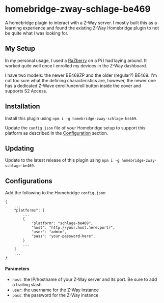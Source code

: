 # homebridge-zway-schlage-be469

A homebridge plugin to interact with a Z-Way server.  I mostly built this as a learning experience and found the existing Z-Way Homebridge plugin to not be quite what I was looking for.

## My Setup
In my personal usage, I used a [RaZberry](https://smile.amazon.com/dp/B01M3Q764U/) on a Pi I had laying around.  It worked quite well once I enrolled my devices in the Z-Way dashboard.

I have two models: the newer BE469ZP and the older (regular?) BE469.  I'm not too sure what the defining characteristics are, however, the newer one has a dedicated Z-Wave enroll/unenroll button inside the cover and supports S2 Access.

## Installation
Install this plugin using `npm i -g homebridge-zway-schlage-be469`.

Update the `config.json` file of your Homebridge setup to support this platform as described in the [Configuration](#configuration) section.

## Updating
Update to the latest release of this plugin using `npm i -g homebridge-zway-schlage-be469`.

## Configurations
Add the following to the Homebridge `config.json`:

```json5
{
    ...
    "platforms": [
        ...
        {
            "platform": "schlage-be469",
            "host": "http://your.host.here:port/",
            "user": "admin",
            "pass": "your-password-here",
        }
        ...
    ]
    ...
}
```

#### Parameters
* `host`: the IP/hostname of your Z-Way server and its port.  Be sure to add a trailing slash
* `user`: the username for the Z-Way instance
* `pass`: the password for the Z-Way instance
